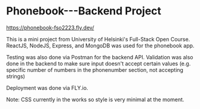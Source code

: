 # Phonebook---Backend Project
https://phonebook-fso2223.fly.dev/

This is a mini project from University of Helsinki's Full-Stack Open Course.
ReactJS, NodeJS, Express, and MongoDB was used for the phonebook app.

Testing was also done via Postman for the backend API. Validation was also done in the backend
to make sure input doesn't accept certain values (e.g. specific number of numbers in the phonenumber section, not accepting strings)

Deployment was done via FLY.io.

Note: CSS currently in the works so style is very minimal at the moment.
